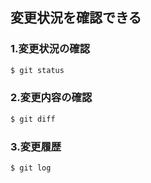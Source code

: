 ## 変更状況を確認できる

### 1.変更状況の確認
```Bash
$ git status
```

### 2.変更内容の確認
```Bash
$ git diff
```

### 3.変更履歴
```Bash
$ git log
```